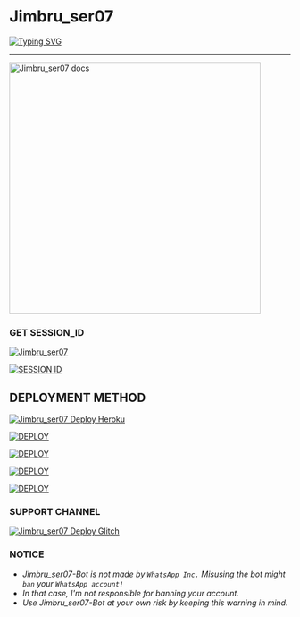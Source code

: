 # Jimbru_ser07

 [![Typing SVG](https://readme-typing-svg.demolab.com/?lines=🌟Hi+jimbru_ser🌟;I'M+Jimbru_ser07;ENJOY+WHATSAPP+BOT+WITH+PREMIUM-FEATURES🚀;🤟🏽WITH+BEST+FEATURES🔥;CREATED+BY+JIMBRU-SER+THANKS)](https://git.io/typing-svg)
</p>

---
<p align="left">
    <img alt="Jimbru_ser07 docs" height="450" src="https://i.imgur.com/6Myxvw9.jpeg">
  </a>
</p>

### GET SESSION_ID 
<left>
<a href="https://github.com/Jimbruttancalicut/Jimbru_ser07/fork"><img title="Jimbru_ser07" src="https://img.shields.io/badge/FORK Jimbru_ser07-h?color=blue&style=for-the-badge&logo=msi"></a>  
 
 <a href="https://zax-35f9ce6e2804.herokuapp.com/"><img title="SESSION ID" src="https://img.shields.io/badge/CONNECT TO SERVER -h?color=blue&style=for-the-badge&logo=msi"></a>

## DEPLOYMENT METHOD
<a href="https://heroku.com/deploy?template=https://github.com/Jimbruttancalicut/Jimbru_ser07"><img title="Jimbru_ser07 Deploy Heroku" src="https://img.shields.io/badge/DEPLOY HEROKU-h?color=blue&style=for-the-badge&logo=heroku"></a> 

<a href='https://repl.it/github/Jimbruttancalicut/Jimbru_ser07' target="_blank"><img alt='DEPLOY' src='https://img.shields.io/badge/-DEPLOY REPLIT-blue?style=for-the-badge&logo=replit&logoColor=white'/></a>

<a href='https://railway.app/new/template/sRBrec' target="_blank"><img alt='DEPLOY' src='https://img.shields.io/badge/DEPLOY RAILWAY -h?color=blue&style=for-the-badge&logo=railway'/></a>

<a href='https://dashboard.render.com' target="_blank"><img alt='DEPLOY' src='https://img.shields.io/badge/DEPLOY RENDER -h?color=blue&style=for-the-badge&logo=render'/></a>

<a href='https://www.koyeb.com' target="_blank"><img alt='DEPLOY' src='https://img.shields.io/badge/DEPLOY KEYOB -h?color=blue&style=for-the-badge&logo=koyeb'/></a>

 ### SUPPORT CHANNEL
<a href="https://whatsapp.com/channel/0029VaZlD9sHltY52Bg1Vy2k"><img title="Jimbru_ser07 Deploy Glitch" src="https://img.shields.io/badge/WHATSAPP CHANNEL-h?color=blue&style=for-the-badge&logo=whatsapp"></a>
   
### NOTICE
- *Jimbru_ser07-Bot is not made by `WhatsApp Inc.`  Misusing the bot might `ban` your `WhatsApp account!`*
- *In that case, I'm not responsible for banning your account.*
- *Use Jimbru_ser07-Bot at your own risk by keeping this warning in mind.*
